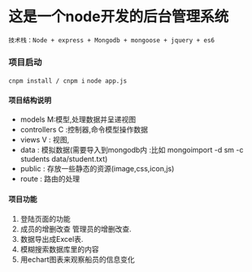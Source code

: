 # 这是一个node开发的后台管理系统
`技术栈：Node + express + Mongodb + mongoose + jquery + es6`

### 项目启动
`cnpm install / cnpm i`
`node app.js`

#### 项目结构说明
* models M:模型,处理数据并呈递视图
* controllers C :控制器,命令模型操作数据
* views V : 视图,
* data :  模拟数据(需要导入到mongodb内 :比如 mongoimport -d sm -c students data/student.txt)
* public : 存放一些静态的资源(image,css,icon,js)
* route : 路由的处理

#### 项目功能
1.  登陆页面的功能
2.  成员的增删改查 管理员的增删改查.
3.  数据导出成Excel表.
4.  模糊搜索数据库里的内容
5.  用echart图表来观察船员的信息变化

